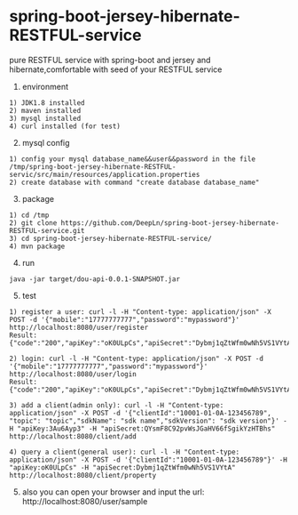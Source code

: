 # spring-boot-jersey-hibernate-RESTFUL-service
pure RESTFUL service with spring-boot and jersey and hibernate,comfortable with seed of your RESTFUL service


1. environment
```
1) JDK1.8 installed
2) maven installed
3) mysql installed
4) curl installed (for test)
```

2. mysql config 
```
1) config your mysql database_name&&user&&password in the file /tmp/spring-boot-jersey-hibernate-RESTFUL-servic/src/main/resources/application.properties
2) create database with command "create database database_name"
```

3. package
```
1) cd /tmp
2) git clone https://github.com/DeepLn/spring-boot-jersey-hibernate-RESTFUL-service.git
3) cd spring-boot-jersey-hibernate-RESTFUL-service/
4) mvn package
```

4. run
```
java -jar target/dou-api-0.0.1-SNAPSHOT.jar
```

5. test
```
1) register a user: curl -l -H "Content-type: application/json" -X POST -d '{"mobile":"17777777777","password":"mypassword"}' http://localhost:8080/user/register
Result: {"code":"200","apiKey":"oK0ULpCs","apiSecret":"Dybmj1qZtWfm0wNh5VS1VYtA","message":"OK"}

2) login: curl -l -H "Content-type: application/json" -X POST -d '{"mobile":"17777777777","password":"mypassword"}' http://localhost:8080/user/login
Result: {"code":"200","apiKey":"oK0ULpCs","apiSecret":"Dybmj1qZtWfm0wNh5VS1VYtA","message":"OK"}

3) add a client(admin only): curl -l -H "Content-type: application/json" -X POST -d '{"clientId":"10001-01-0A-123456789", "topic": "topic","sdkName": "sdk name","sdkVersion": "sdk version"}' -H "apiKey:3Au6Ayp3" -H "apiSecret:QYsmF8C92pvWsJGaHV66fSgikYzHTBhs" http://localhost:8080/client/add

4) query a client(general user): curl -l -H "Content-type: application/json" -X POST -d '{"clientId":"10001-01-0A-123456789"}' -H "apiKey:oK0ULpCs" -H "apiSecret:Dybmj1qZtWfm0wNh5VS1VYtA" http://localhost:8080/client/property
```

5) also you can open your browser and input the url: http://localhost:8080/user/sample
